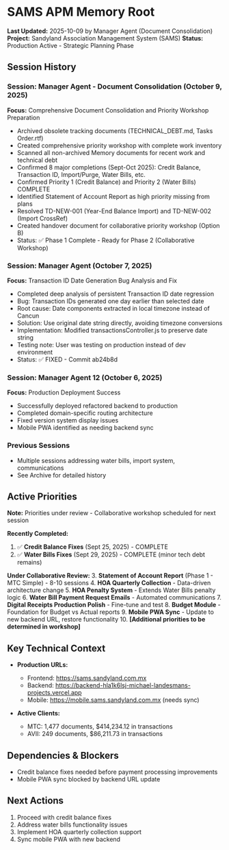 # SAMS APM Memory Root
**Last Updated:** 2025-10-09 by Manager Agent (Document Consolidation)
**Project:** Sandyland Association Management System (SAMS)
**Status:** Production Active - Strategic Planning Phase

## Session History

### Session: Manager Agent - Document Consolidation (October 9, 2025)
**Focus:** Comprehensive Document Consolidation and Priority Workshop Preparation
- Archived obsolete tracking documents (TECHNICAL_DEBT.md, Tasks Order.rtf)
- Created comprehensive priority workshop with complete work inventory
- Scanned all non-archived Memory documents for recent work and technical debt
- Confirmed 8 major completions (Sept-Oct 2025): Credit Balance, Transaction ID, Import/Purge, Water Bills, etc.
- Confirmed Priority 1 (Credit Balance) and Priority 2 (Water Bills) COMPLETE
- Identified Statement of Account Report as high priority missing from plans
- Resolved TD-NEW-001 (Year-End Balance Import) and TD-NEW-002 (Import CrossRef)
- Created handover document for collaborative priority workshop (Option B)
- Status: ✅ Phase 1 Complete - Ready for Phase 2 (Collaborative Workshop)

### Session: Manager Agent (October 7, 2025)
**Focus:** Transaction ID Date Generation Bug Analysis and Fix
- Completed deep analysis of persistent Transaction ID date regression
- Bug: Transaction IDs generated one day earlier than selected date
- Root cause: Date components extracted in local timezone instead of Cancun
- Solution: Use original date string directly, avoiding timezone conversions
- Implementation: Modified transactionsController.js to preserve date string
- Testing note: User was testing on production instead of dev environment
- Status: ✅ FIXED - Commit ab24b8d

### Session: Manager Agent 12 (October 6, 2025)
**Focus:** Production Deployment Success
- Successfully deployed refactored backend to production
- Completed domain-specific routing architecture
- Fixed version system display issues
- Mobile PWA identified as needing backend sync

### Previous Sessions
- Multiple sessions addressing water bills, import system, communications
- See Archive for detailed history

## Active Priorities

**Note:** Priorities under review - Collaborative workshop scheduled for next session

**Recently Completed:**
1. ✅ **Credit Balance Fixes** (Sept 25, 2025) - COMPLETE
2. ✅ **Water Bills Fixes** (Sept 29, 2025) - COMPLETE (minor tech debt remains)

**Under Collaborative Review:**
3. **Statement of Account Report** (Phase 1 - MTC Simple) - 8-10 sessions
4. **HOA Quarterly Collection** - Data-driven architecture change
5. **HOA Penalty System** - Extends Water Bills penalty logic
6. **Water Bill Payment Request Emails** - Automated communications
7. **Digital Receipts Production Polish** - Fine-tune and test
8. **Budget Module** - Foundation for Budget vs Actual reports
9. **Mobile PWA Sync** - Update to new backend URL, restore functionality
10. **[Additional priorities to be determined in workshop]**

## Key Technical Context

- **Production URLs:**
  - Frontend: https://sams.sandyland.com.mx
  - Backend: https://backend-hla1k6lsj-michael-landesmans-projects.vercel.app
  - Mobile: https://mobile.sams.sandyland.com.mx (needs sync)

- **Active Clients:**
  - MTC: 1,477 documents, $414,234.12 in transactions
  - AVII: 249 documents, $86,211.73 in transactions

## Dependencies & Blockers

- Credit balance fixes needed before payment processing improvements
- Mobile PWA sync blocked by backend URL update

## Next Actions

1. Proceed with credit balance fixes
2. Address water bills functionality issues
3. Implement HOA quarterly collection support
4. Sync mobile PWA with new backend
